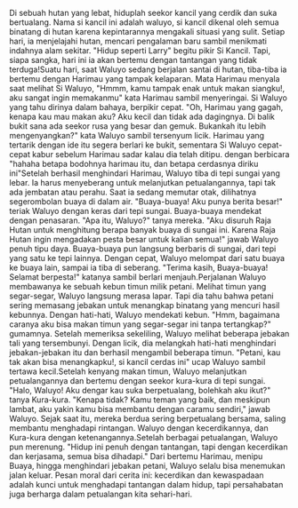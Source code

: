 Di sebuah hutan yang lebat, hiduplah seekor kancil yang cerdik dan suka bertualang. Nama si kancil ini adalah waluyo, 
si kancil dikenal oleh semua binatang di hutan karena kepintarannya mengakali situasi yang sulit. Setiap hari, ia menjelajahi hutan, 
mencari pengalaman baru sambil menikmati indahnya alam sekitar. "Hidup seperti Larry" begitu pikir Si Kancil. Tapi, siapa sangka, 
hari ini ia akan bertemu dengan tantangan yang tidak terduga!Suatu hari, saat Waluyo sedang berjalan santai di hutan, tiba-tiba ia bertemu dengan Harimau yang tampak kelaparan. Mata Harimau menyala saat melihat Si Waluyo, "Hmmm, kamu tampak enak untuk makan siangku!, aku sangat ingin memakanmu" kata Harimau sambil menyeringai. Si Waluyo yang tahu dirinya dalam bahaya, berpikir cepat. "Oh, Harimau yang gagah, kenapa kau mau makan aku? Aku kecil dan tidak ada dagingnya. Di balik bukit sana ada seekor rusa yang besar dan gemuk. Bukankah itu lebih mengenyangkan?" kata Waluyo sambil tersenyum licik. Harimau yang tertarik dengan ide itu segera berlari ke bukit, sementara Si Waluyo cepat-cepat kabur sebelum Harimau sadar kalau dia telah ditipu. dengan berbicara "hahaha betapa bodohnya harimau itu, dan betapa cerdasnya diriku ini"Setelah berhasil menghindari Harimau, Waluyo tiba di tepi sungai yang lebar. Ia harus menyeberang untuk melanjutkan petualangannya, tapi tak ada jembatan atau perahu. Saat ia sedang memutar otak, dilihatnya segerombolan buaya di dalam air. "Buaya-buaya! Aku punya berita besar!" teriak Waluyo dengan keras dari tepi sungai. Buaya-buaya mendekat dengan penasaran. "Apa itu, Waluyo?" tanya mereka. "Aku disuruh Raja Hutan untuk menghitung berapa banyak buaya di sungai ini. Karena Raja Hutan ingin mengadakan pesta besar untuk kalian semua!" jawab Waluyo penuh tipu daya. Buaya-buaya pun langsung berbaris di sungai, dari tepi yang satu ke tepi lainnya. Dengan cepat, Waluyo melompat dari satu buaya ke buaya lain, sampai ia tiba di seberang. "Terima kasih, Buaya-buaya! Selamat berpesta!" katanya sambil berlari menjauh.Perjalanan Waluyo membawanya ke sebuah kebun timun milik petani. Melihat timun yang segar-segar, Waluyo langsung merasa lapar. Tapi dia tahu bahwa petani sering memasang jebakan untuk menangkap binatang yang mencuri hasil kebunnya. Dengan hati-hati, Waluyo mendekati kebun. "Hmm, bagaimana caranya aku bisa makan timun yang segar-segar ini tanpa tertangkap?" gumamnya. Setelah memeriksa sekeliling, Waluyo melihat beberapa jebakan tali yang tersembunyi. Dengan licik, dia melangkah hati-hati menghindari jebakan-jebakan itu dan berhasil mengambil beberapa timun. "Petani, kau tak akan bisa menangkapku!, si kancil cerdas ini" ucap Waluyo sambil tertawa kecil.Setelah kenyang makan timun, Waluyo melanjutkan petualangannya dan bertemu dengan seekor kura-kura di tepi sungai. "Halo, Waluyo! Aku dengar kau suka berpetualang, bolehkah aku ikut?" tanya Kura-kura. "Kenapa tidak? Kamu teman yang baik, dan meskipun lambat, aku yakin kamu bisa membantu dengan caramu sendiri," jawab Waluyo. Sejak saat itu, mereka berdua sering berpetualang bersama, saling membantu menghadapi rintangan. Waluyo dengan kecerdikannya, dan Kura-kura dengan ketenangannya.Setelah berbagai petualangan, Waluyo pun merenung. "Hidup ini penuh dengan tantangan, tapi dengan kecerdikan dan kerjasama, semua bisa dihadapi." Dari bertemu Harimau, menipu Buaya, hingga menghindari jebakan petani, Waluyo selalu bisa menemukan jalan keluar. Pesan moral dari cerita ini: kecerdikan dan kewaspadaan adalah kunci untuk menghadapi tantangan dalam hidup, tapi persahabatan juga berharga dalam petualangan kita sehari-hari.